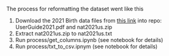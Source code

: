 The process for reformatting the dataset went like this

1. Download the 2021 Birth data files from [this link](https://www.cdc.gov/nchs/data_access/vitalstatsonline.htm) into repo: UserGuide2021.pdf and nat2021us.zip
3. Extract nat2021us.zip to nat2021us.txt
4. Run process/get_columns.ipynb (see notebook for details)
5. Run process/txt_to_csv.ipnym (see notebook for details) 
